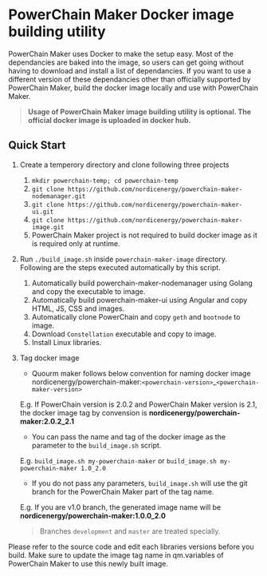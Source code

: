 # PowerChain Maker Docker image building utility #

PowerChain Maker uses Docker to make the setup easy. Most of the dependancies are baked into the image, so users can get going without having to download and install a list of dependancies. If you want to use a different version of these dependancies other than officially supported by PowerChain Maker, build the docker image locally and use with PowerChain Maker. 

> **Usage of PowerChain Maker image building utility is optional. The official docker image is uploaded in docker hub.**
## Quick Start ##
1. Create a temperory directory and clone following three projects
   1. `mkdir powerchain-temp; cd powerchain-temp ` 
   1. `git clone https://github.com/nordicenergy/powerchain-maker-nodemanager.git`
   1. `git clone https://github.com/nordicenergy/powerchain-maker-ui.git`
   1. `git clone https://github.com/nordicenergy/powerchain-maker-image.git` 
   1. PowerChain Maker project is not required to build docker image as it is required only at runtime. 
1. Run `./build_image.sh` inside `powerchain-maker-image` directory. Following are the steps executed automatically by this script. 
   1. Automatically build powerchain-maker-nodemanager using Golang and copy the executable to image.
   2. Automatically build powerchain-maker-ui using Angular and copy HTML, JS, CSS and images. 
   3. Automatically clone PowerChain and copy `geth` and `bootnode` to image.
   4. Download `Constellation` executable and copy to image.
   5. Install Linux libraries.
1. Tag docker image
   * Quourm maker follows below convention for naming docker image
   nordicenergy/powerchain-maker:`<powerchain-version>`_`<powerchain-maker-version>`  

   E.g. If PowerChain version is 2.0.2 and PowerChain Maker version is 2.1, the docker image tag by convension is **nordicenergy/powerchain-maker:2.0.2_2.1**
   
   * You can pass the name and tag of the docker image as the parameter to the `build_image.sh` script.  

   E.g. `build_image.sh my-powerchain-maker` or `build_image.sh my-powerchain-maker 1.0_2.0`

   * If you do not pass any parameters, `build_image.sh` will use the git branch for the PowerChain Maker part of the tag name. 

   E.g. If you are v1.0 branch, the generated image name will be **nordicenergy/powerchain-maker:1.0.0_2.0**

   > Branches `development` and `master` are treated specially.  


Please refer to the source code and edit each libraries versions before you build. Make sure to update the image tag name in qm.variables of PowerChain Maker to use this newly built image.  
